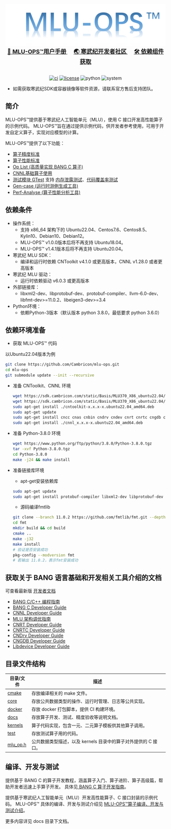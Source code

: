 <div align="center">
  <img src="./docs/MLU-OPS-LOGO.png"/>

<div align="center">
  <b>
    <a href="https://www.cambricon.com/docs/sdk_1.15.0/cambricon_bang_c_ops_0.9.0/user_guide/index.html">
      <font size="4"> 📖 MLU-OPS™用户手册</font>
    </a>
  </b>
  &nbsp;&nbsp;&nbsp;&nbsp;
  <b>
    <a href="https://developer.cambricon.com/">
      <font size="4"> 🌏 寒武纪开发者社区</font>
    </a>
  </b>
  &nbsp;&nbsp;&nbsp;&nbsp;
  <b>
    <a href="https://sdk.cambricon.com/download?sdk_version=V1.15.0&component_name=Basis">
      <font size="4"> 🛠️ 依赖组件获取</font>
    </a>
  </b>
</div>

<div>&nbsp;</div>

[![ci](https://github.com/Cambricon/mlu-ops/actions/workflows/ci.yaml/badge.svg)](https://github.com/Cambricon/mlu-ops/actions/workflows/ci.yaml)
[![license](https://img.shields.io/badge/license-MIT-blue)](https://github.com/Cambricon/mlu-ops/blob/master/LICENSE)
![python](https://img.shields.io/badge/python-3.8,_3.9,_3.10-yellow)
![system](https://img.shields.io/badge/system-x86_Ubuntu22.04,_Centos7.6,_Centos8.5,_Kylin10-cyan)

</div>

- 如需获取寒武纪SDK或容器镜像等软件资源，请联系官方售后支持团队。

## 简介
MLU-OPS™提供基于寒武纪人工智能单元（MLU），使用 C 接口开发高性能算子的示例代码。
MLU-OPS™旨在通过提供示例代码，供开发者参考使用，可用于开发自定义算子，实现对应模型的计算。

MLU-OPS™提供了以下功能：
- [算子精度标准](https://github.com/Cambricon/mlu-ops/blob/master/docs/MLU-OPS-Accuracy-Acceptance-Standard.md)
- [算子性能标准](https://github.com/Cambricon/mlu-ops/blob/master/docs/MLU-OPS-Performance-Acceptance-Standard.md)
- [Op List (高质量实现 BANG C 算子)](https://github.com/Cambricon/mlu-ops/blob/master/docs/MLU-OPS-OpList.md)
- [CNNL基础算子使用](https://github.com/Cambricon/mlu-ops/blob/master/docs/MLU-OPS-How-To-Use-CNNL-API.md)
- [测试模块 GTest](https://github.com/cambricon/mlu-ops/blob/master/docs/GTest-User-Guide-zh.md) 支持 [内存泄露测试](https://github.com/cambricon/mlu-ops/blob/master/docs/GTest-User-Guide-zh.md#6-%E5%86%85%E5%AD%98%E6%B3%84%E6%BC%8F%E6%A3%80%E6%B5%8B)、[代码覆盖率测试](https://github.com/cambricon/mlu-ops/blob/master/docs/GTest-User-Guide-zh.md#7-%E4%BB%A3%E7%A0%81%E8%A6%86%E7%9B%96%E7%8E%87)
- [Gen-case (运行时测例生成工具)](https://github.com/Cambricon/mlu-ops/blob/master/docs/Gencase-User-Guide-zh.md)
- [Perf-Analyse (算子性能分析工具)](https://github.com/Cambricon/mlu-ops/tree/master/tools/perf_analyse#readme)

## 依赖条件

- 操作系统：
  - 支持 x86_64 架构下的 Ubuntu22.04、Centos7.6、Centos8.5、Kylin10、Debian10、Debian12。
  - MLU-OPS™ v1.0.0版本后将不再支持 Ubuntu18.04。
  - MLU-OPS™ v1.4.1版本后将不再支持 Ubuntu20.04。
- 寒武纪 MLU SDK：
  - 编译和运行时依赖 CNToolkit v4.1.0 或更高版本，CNNL v1.28.0 或者更高版本
- 寒武纪 MLU 驱动：
  - 运行时依赖驱动 v6.0.3 或更高版本
- 外部链接库：
  - libxml2-dev、libprotobuf-dev、protobuf-compiler、llvm-6.0-dev、libfmt-dev>=11.0.2、libeigen3-dev>=3.4
- Python环境：
  - 依赖Python-3版本（默认版本 python 3.8.0，最低要求 python 3.6.0）


## 依赖环境准备

- 获取 MLU-OPS™ 代码

以Ubuntu22.04版本为例

  ```sh
  git clone https://github.com/Cambricon/mlu-ops.git
  cd mlu-ops
  git submodule update --init --recursive
  ```

- 准备 CNToolkit、CNNL 环境

  ```sh
  wget https://sdk.cambricon.com/static/Basis/MLU370_X86_ubuntu22.04/cntoolkit_x.x.x-x.ubuntu22.04_amd64.deb
  wget https://sdk.cambricon.com/static/Basis/MLU370_X86_ubuntu22.04/cnnl_x.x.x-x.ubuntu22.04_amd64.deb
  sudo apt-get install ./cntoolkit-x.x.x-x.ubuntu22.04_amd64.deb
  sudo apt-get update
  sudo apt-get install cncc cnas cnbin cndrv cndev cnrt cnrtc cngdb cnperf
  sudo apt-get install ./cnnl_x.x.x-x.ubuntu22.04_amd64.deb
  ```

- 准备 Python-3.8.0 环境

  ```sh
  wget https://www.python.org/ftp/python/3.8.0/Python-3.8.0.tgz
  tar -xvf Python-3.8.0.tgz
  cd Python-3.8.0
  make -j24 && make install

- 准备链接库环境
  - apt-get安装依赖库

  ```sh
  sudo apt-get update
  sudo apt-get install protobuf-compiler libxml2-dev libprotobuf-dev llvm-6.0-dev
  ```
  - 源码编译fmtlib
  ```sh
  git clone --branch 11.0.2 https://github.com/fmtlib/fmt.git --depth=1
  cd fmt
  mkdir build && cd build
  cmake ..
  make -j32
  make install
  # 验证是否安装成功
  pkg-config --modversion fmt
  # 若输出 11.0.2，表示fmt安装成功
  ```

## 获取关于 BANG 语言基础和开发相关工具介绍的文档
可查看最新版 [开发者文档](https://developer.cambricon.com/index/document/index/classid/3.html)
- [BANG C/C++ 编程指南](https://www.cambricon.com/docs/sdk_1.13.0/cntoolkit_3.5.2/programming_guide_1.5.0/index.html)
- [BANG C Developer Guide](https://www.cambricon.com/docs/sdk_1.13.0/cntoolkit_3.5.2/cambricon_bang_c_4.5.1/index.html)
- [CNNL Developer Guide](https://www.cambricon.com/docs/sdk_1.15.0/cambricon_cnnl_1.21.1/developer_guide/index.html)
- [MLU 架构调优指南](https://www.cambricon.com/docs/sdk_1.13.0/cntoolkit_3.5.2/cntoolkit_tuning_0.4.1/index.html)
- [CNRT Developer Guide](https://www.cambricon.com/docs/sdk_1.13.0/cntoolkit_3.5.2/cnrt_6.5.2/index.html)
- [CNRTC Developer Guide](https://www.cambricon.com/docs/sdk_1.13.0/cntoolkit_3.5.2/cambricon_cnrtc_0.6.0/index.html)
- [CNDrv Developer Guide](https://www.cambricon.com/docs/sdk_1.13.0/cntoolkit_3.5.2/cndrv_2.5.2/index.html)
- [CNGDB Developer Guide](https://www.cambricon.com/docs/sdk_1.13.0/cntoolkit_3.5.2/cngdb_3.5.0/index.html)
- [Libdevice Developer Guide](https://www.cambricon.com/docs/sdk_1.13.0/cntoolkit_3.5.2/libdevice_4.5.1/index.html)


## 目录文件结构

| 目录/文件                 | 描述                                    |
| ------------------------ | -------------------------------------- |
| [cmake](cmake)           | 存放编译相关的 make 文件。                 |
| [core](core)             | 存放公共数据类型的操作、运行时管理、日志等公共实现。|
| [docker](docker)         | 存放 docker 打包脚本，提供 CI 构建环境。    |
| [docs](docs)             | 存放算子开发、测试、精度验收等说明文档。         |
| [kernels](kernels)       | 算子代码实现，包含一元、二元算子模板供其他算子调用。           |
| [test](test)             | 存放测试算子用的代码。                                    |
| [mlu_op.h](mlu_op.h)     | 公共数据类型描述，以及 kernels 目录中的算子对外提供的 C 接口。 |

## 编译、开发与测试

提供基于 BANG C 的算子开发教程，涵盖算子入门、算子进阶、算子高级篇，帮助开发者迅速上手算子开发。
具体见[ BANG C 算子开发指南](./docs/BANG-C-OPS-Develop-Guide.md)。

提供基于寒武纪人工智能单元（MLU）开发高性能算子、C 接口封装的示例代码。
MLU-OPS™ 具体的编译、开发与测试介绍见 [MLU-OPS™算子编译、开发与测试介绍](docs/MLU-OPS-Compile-Develop-And-Test.md)。

更多内容详见 docs 目录下文档。
